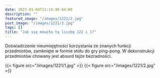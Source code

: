 ```yaml
---
date: 2021-01-04T11:14:48-04:00
description: ""
featured_image: "/images/1221/2.jpg"
post_image: "/images/1221/2.jpg"
tags: []
title: "Jak się mówiło tą liczbę 122 i 1?"
---
```


Doświadczenie nieumiejętności korzystania ze znanych funkcji przedmiotów, zamknięte w formie stołu do gry ping-pong. W dekonstrukcji przedmiotów chowany jest absurd tejże bezradności.

{{< figure src="/images/1221/1.jpg" >}}
{{< figure src="/images/1221/2.jpg" >}}
